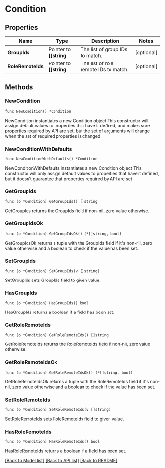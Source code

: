 # Condition

## Properties

Name | Type | Description | Notes
------------ | ------------- | ------------- | -------------
**GroupIds** | Pointer to **[]string** | The list of group IDs to match. | [optional] 
**RoleRemoteIds** | Pointer to **[]string** | The list of role remote IDs to match. | [optional] 

## Methods

### NewCondition

`func NewCondition() *Condition`

NewCondition instantiates a new Condition object
This constructor will assign default values to properties that have it defined,
and makes sure properties required by API are set, but the set of arguments
will change when the set of required properties is changed

### NewConditionWithDefaults

`func NewConditionWithDefaults() *Condition`

NewConditionWithDefaults instantiates a new Condition object
This constructor will only assign default values to properties that have it defined,
but it doesn't guarantee that properties required by API are set

### GetGroupIds

`func (o *Condition) GetGroupIds() []string`

GetGroupIds returns the GroupIds field if non-nil, zero value otherwise.

### GetGroupIdsOk

`func (o *Condition) GetGroupIdsOk() (*[]string, bool)`

GetGroupIdsOk returns a tuple with the GroupIds field if it's non-nil, zero value otherwise
and a boolean to check if the value has been set.

### SetGroupIds

`func (o *Condition) SetGroupIds(v []string)`

SetGroupIds sets GroupIds field to given value.

### HasGroupIds

`func (o *Condition) HasGroupIds() bool`

HasGroupIds returns a boolean if a field has been set.

### GetRoleRemoteIds

`func (o *Condition) GetRoleRemoteIds() []string`

GetRoleRemoteIds returns the RoleRemoteIds field if non-nil, zero value otherwise.

### GetRoleRemoteIdsOk

`func (o *Condition) GetRoleRemoteIdsOk() (*[]string, bool)`

GetRoleRemoteIdsOk returns a tuple with the RoleRemoteIds field if it's non-nil, zero value otherwise
and a boolean to check if the value has been set.

### SetRoleRemoteIds

`func (o *Condition) SetRoleRemoteIds(v []string)`

SetRoleRemoteIds sets RoleRemoteIds field to given value.

### HasRoleRemoteIds

`func (o *Condition) HasRoleRemoteIds() bool`

HasRoleRemoteIds returns a boolean if a field has been set.


[[Back to Model list]](../README.md#documentation-for-models) [[Back to API list]](../README.md#documentation-for-api-endpoints) [[Back to README]](../README.md)


